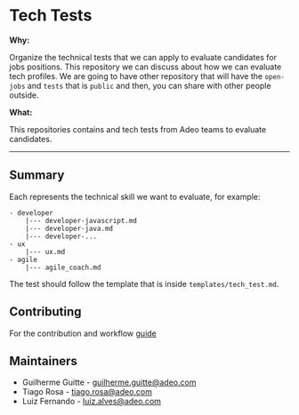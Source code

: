 # Tech Tests

**Why:** 

Organize the technical tests that we can apply to evaluate candidates for jobs positions. This repository we can discuss about how we can evaluate tech profiles.
We are going to have other repository that will have the `open-jobs` and `tests` that is `public` and then, you can share with other people outside.

**What:** 

This repositories contains and tech tests from Adeo teams to evaluate candidates.

---------------------------------

## Summary

Each represents the technical skill we want to evaluate, for example:

```
- developer
    |--- developer-javascript.md
    |--- developer-java.md
    |--- developer-...
- ux
    |--- ux.md
- agile
    |--- agile_coach.md
```

The test should follow the template that is inside `templates/tech_test.md`.

## Contributing

For the contribution and workflow [guide](CONTRIBUTING.md)

## Maintainers

- Guilherme Guitte - <guilherme.guitte@adeo.com>
- Tiago Rosa - <tiago.rosa@adeo.com>
- Luiz Fernando - <luiz.alves@adeo.com>
